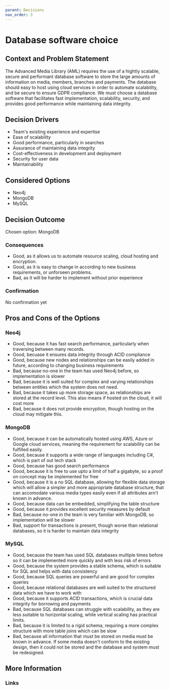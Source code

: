 ```yaml
---
parent: Decisions
nav_order: 3
---
```


# Database software choice

## Context and Problem Statement

The Advanced Media Library (AML) requires the use of a hightly scalable, secure and performant database software
to store the large amounts of information on media, members, branches and payments.
The database should easy to host using cloud services in order to automate scalability,
and be secure to ensure GDPR compliance. We must choose a database software that facilitates fast implementation,
scalability, security, and provides good performance while maintaining data integrity.

## Decision Drivers

- Team's existing experience and expertise
- Ease of scalability
- Good performance, particularly in searches
- Assurance of maintaining data integrity
- Cost-effectiveness in development and deployment
- Security for user data
- Maintainability

## Considered Options

- Neo4j
- MongoDB
- MySQL

## Decision Outcome

Chosen option: MongoDB

### Consequences

- Good, as it allows us to automate resource scaling, cloud hosting and encryption.
- Good, as it is easy to change in according to new business requirements, or unforseen problems.
- Bad, as it will be harder to implement without prior experience

### Confirmation

No confirmation yet

## Pros and Cons of the Options

### Neo4j

- Good, because it has fast search performance, particularly when traversing between many records.
- Good, becuase it ensures data integrity through ACID compliance
- Good, because new nodes and relationships can be easily added in future, according to changing business requirements
- Bad, because no-one in the team has used Neo4j before, so implementation is slower
- Bad, because it is well suited for complex and varying relationships between entities which the system does not need.
- Bad, because it takes up more storage space, as relationships are stored at the record level. This also means if hosted on the cloud, it will cost more
- Bad, because it does not provide encryption, though hosting on the cloud may mitigate this.

### MongoDB

- Good, because it can be automatically hosted using AWS, Azure or Google cloud services, meaning the requirement for scalability can be fulfilled easily.
- Good, because it supports a wide range of languages including C#, which is part of out tech stack
- Good, because has good search performance
- Good, because it is free to use upto a limit of half a gigabyte, so a proof on concept may be implemented for free
- Good, because it is a no SQL database, allowing for flexible data storage which will allow a simpler and more appropriate database structure, that can accomodate various media types easily even if all attributes arn't known in advance.
- Good, because data can be embedded, simplifying the table structure
- Good, because it provides excellent security measures by default
- Bad, because no-one in the team is very familiar with MongoDB, so implementation will be slower
- Bad, support for transactions is present, though worse than relational databases, so it is harder to maintain data integrity

### MySQL

- Good, because the team has used SQL databases multiple times before so it can be implemented more quickly and with less risk of errors
- Good, because the system provides a stable schema, which is suitable for SQL and helps with data consistency
- Good, because SQL queries are powerful and are good for complex queries
- Good, because relational databases are well suited to the structured data which we have to work with
- Good, because it supports ACID transactions, which is crucial data integrity for borrowing and payments
- Bad, because SQL databases can struggle with scalability, as they are less suitable to horizontal scaling, while vertical scaling has practical limits.
- Bad, because it is limited to a rigid schema, requiring a more complex structure with more table joins which can be slow
- Bad, because all information that must be stored on media must be known in advance. If some media doesn't conform to the existing design, then it could not be stored and the database and system must be redesigned.

## More Information

### Links
